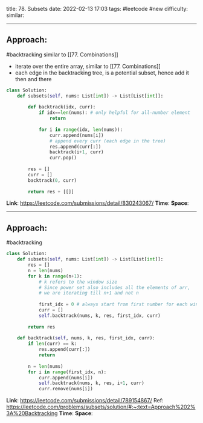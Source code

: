 title: 78. Subsets
date: 2022-02-13 17:03
tags: #leetcode #new
difficulty:
similar: 

---
## Approach:
#backtracking 
similar to [[77. Combinations]]
- iterate over the entire array, similar to [[77. Combinations]] 
- each edge in the backtracking tree, is a potential subset, hence add it then and there

```python
class Solution:
    def subsets(self, nums: List[int]) -> List[List[int]]:
        
        def backtrack(idx, curr):
            if idx==len(nums): # only helpful for all-number element
                return
            
            for i in range(idx, len(nums)):
                curr.append(nums[i])
                # append every curr (each edge in the tree)
                res.append(curr[:])
                backtrack(i+1, curr)
                curr.pop()
            
        res = []
        curr = []
        backtrack(0, curr)
        
        return res + [[]]
```

**Link**: https://leetcode.com/submissions/detail/830243067/
**Time**: 
**Space**:


---

## Approach:
#backtracking 

```python
class Solution:
    def subsets(self, nums: List[int]) -> List[List[int]]:
        res = []
        n = len(nums)
        for k in range(n+1):
            # k refers to the window size
            # Since power set also includes all the elements of arr,
            # we are iterating till n+1 and not n
            
            first_idx = 0 # always start from first number for each window size
            curr = []
            self.backtrack(nums, k, res, first_idx, curr)
        
        return res
    
    def backtrack(self, nums, k, res, first_idx, curr):
        if len(curr) == k:
            res.append(curr[:])
            return
        
        n = len(nums)
        for i in range(first_idx, n):
            curr.append(nums[i])
            self.backtrack(nums, k, res, i+1, curr)
            curr.remove(nums[i])
```

**Link**: https://leetcode.com/submissions/detail/789154867/
Ref: https://leetcode.com/problems/subsets/solution/#:~:text=Approach%202%3A%20Backtracking
**Time**:
**Space**: